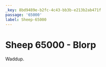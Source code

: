 ```yaml
---
_key: 8bd9489e-b2fc-4c43-bb3b-e213b2ab471f
passage: '65000'
label: Sheep-65000
---
```

# Sheep 65000 - Blorp

Waddup.
